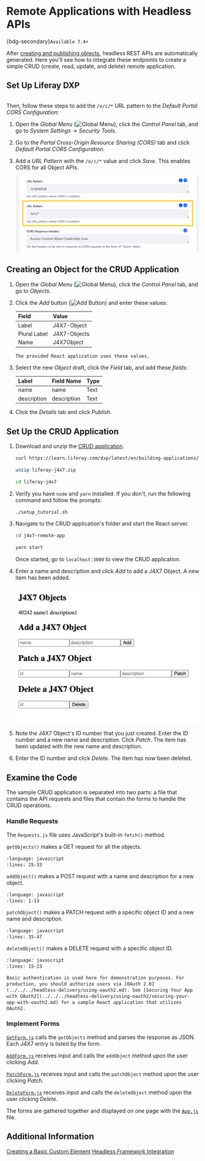 # Remote Applications with Headless APIs

{bdg-secondary}`Available 7.4+`

After [creating and publishing objects](../../objects/creating-and-managing-objects/creating-objects.md), headless REST APIs are automatically generated. Here you'll see how to integrate these endpoints to create a simple CRUD (create, read, update, and delete) remote application.

## Set Up Liferay DXP

```{include} /_snippets/run-liferay-dxp.md
```

Then, follow these steps to add the `/o/c/*` URL pattern to the *Default Portal CORS Configuration*:

1. Open the *Global Menu* (![Global Menu](../../../images/icon-applications-menu.png)), click the *Control Panel* tab, and go to *System Settings* &rarr; *Security Tools*.

1. Go to the *Portal Cross-Origin Resource Sharing (CORS)* tab and click *Default Portal CORS Configuration*.

1. Add a *URL Pattern* with the `/o/c/*` value and click *Save*. This enables CORS for all Object APIs.

   ![Add the /o/c/* URL Pattern for Object APIs.](./remote-applications-with-headless-apis/images/01.png)

## Creating an Object for the CRUD Application

1. Open the *Global Menu* (![Global Menu](../../../images/icon-applications-menu.png)), click the *Control Panel* tab, and go to *Objects*.

1. Click the *Add* button (![Add Button](../../../images/icon-add.png)) and enter these values:

   | Field | Value |
   | :--- | :--- |
   | Label | J4X7-Object |
   | Plural Label | J4X7-Objects |
   | Name | J4X7Object |

   ```{note}
   The provided React application uses these values.
   ```

1. Select the new *Object* draft, click the *Field* tab, and add these *fields*:

   | Label | Field Name | Type |
   | :--- | :--- | :--- |
   | name | name | Text |
   | description | description | Text |

1. Click the *Details* tab and click *Publish*.

## Set Up the CRUD Application

1. Download and unzip the [CRUD application](./liferay-j4x7.zip).

   ```bash
   curl https://learn.liferay.com/dxp/latest/en/building-applications/developing-a-javascript-application/using-react/liferay-j4x7.zip -O
   ```

   ```bash
   unzip liferay-j4x7.zip
   ```

   ```bash
   cd liferay-j4x7
   ```

1. Verify you have `node` and `yarn` installed. If you don't, run the following command and follow the prompts:

   ```bash
   ./setup_tutorial.sh
   ```

1. Navigate to the CRUD application's folder and start the React server.

   ```bash
   cd j4x7-remote-app
   ```

   ```bash
   yarn start
   ```

   Once started, go to `localhost:3000` to view the CRUD application. 

1. Enter a name and description and click *Add* to add a J4X7 Object. A new item has been added.

   ![Input a name and description and click Add.](./remote-applications-with-headless-apis/images/02.png)

1. Note the J4X7 Object's ID number that you just created. Enter the ID number and a new name and description. Click *Patch*. The item has been updated with the new name and description.

1. Enter the ID number and click *Delete*. The item has now been deleted.

## Examine the Code

The sample CRUD application is separated into two parts: a file that contains the API requests and files that contain the forms to handle the CRUD operations.

### Handle Requests

The `Requests.js` file uses JavaScript's built-in `fetch()` method. 

`getObjects()` makes a GET request for all the objects.

```{literalinclude} ./remote-applications-with-headless-apis/resources/liferay-j4x7-overlay/src/utils/Requests.js
:language: javascript
:lines: 25-33
```

`addObject()` makes a POST request with a name and description for a new object.

```{literalinclude} ./remote-applications-with-headless-apis/resources/liferay-j4x7-overlay/src/utils/Requests.js
:language: javascript
:lines: 1-13
```

`patchObject()` makes a PATCH request with a specific object ID and a new name and description.

```{literalinclude} ./remote-applications-with-headless-apis/resources/liferay-j4x7-overlay/src/utils/Requests.js
:language: javascript
:lines: 35-47
```

`deleteObject()` makes a DELETE request with a specific object ID.

```{literalinclude} ./remote-applications-with-headless-apis/resources/liferay-j4x7-overlay/src/utils/Requests.js
:language: javascript
:lines: 15-23
```

```{note}
Basic authentication is used here for demonstration purposes. For production, you should authorize users via [OAuth 2.0](../../../headless-delivery/using-oauth2.md). See [Securing Your App with OAuth2](../../../headless-delivery/using-oauth2/securing-your-app-with-oauth2.md) for a sample React application that utilizes OAuth2.
```

### Implement Forms

[`GetForm.js`](./remote-applications-with-headless-apis/resources/liferay-j4x7-overlay/src/components/GetForm.js) calls the `getObjects` method and parses the response as JSON. Each J4X7 entry is listed by the form.

[`AddForm.js`](./remote-applications-with-headless-apis/resources/liferay-j4x7-overlay/src/components/AddForm.js) receives input and calls the `addObject` method upon the user clicking *Add*.

[`PatchForm.js`](./remote-applications-with-headless-apis/resources/liferay-j4x7-overlay/src/components/PatchForm.js) receives input and calls the `patchObject` method upon the user clicking *Patch*.

[`DeleteForm.js`](./remote-applications-with-headless-apis/resources/liferay-j4x7-overlay/src/components/DeleteForm.js) receives input and calls the `deleteObject` method upon the user clicking *Delete*.

The forms are gathered together and displayed on one page with the [`App.js`](./remote-apps-with-headless-apis/resources/liferay-j4x7-overlay/src/App.js) file.

## Additional Information

[Creating a Basic Custom Element](../../client-extensions/browser-based-client-extensions/tutorials/creating-a-basic-custom-element.md)
[Headless Framework Integration](../../objects/understanding-object-integrations/headless-framework-integration.md)
